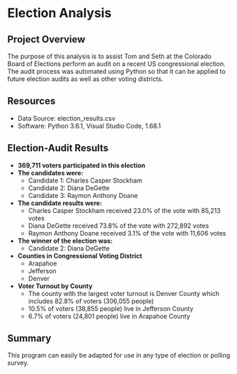 # Election Analysis
## Project Overview
The purpose of this analysis is to assist Tom and Seth at the Colorado Board of Elections perform an audit on a recent US congressional election. The audit process was automated using Python so that it can be applied to future election audits as well as other voting districts. 

## Resources
- Data Source: election_results.csv
- Software: Python 3.6.1, Visual Studio Code, 1.68.1

## Election-Audit Results
- **369,711 voters participated in this election**
- **The candidates were:**
  - Candidate 1: Charles Casper Stockham
  - Candidate 2: Diana DeGette
  - Candidate 3: Raymon Anthony Doane
- **The candidate results were:**
  - Charles Casper Stockham received 23.0% of the vote with 85,213 votes
  - Diana DeGette received 73.8% of the vote with 272,892 votes
  - Raymon Anthony Doane received 3.1% of the vote with 11,606 votes
- **The winner of the election was:**
  - Candidate 2: Diana DeGette
- **Counties in Congressional Voting District**
  - Arapahoe
  - Jefferson
  - Denver
- **Voter Turnout by County**
  - The county with the largest voter turnout is Denver County which includes 82.8% of voters (306,055 people)
  - 10.5% of voters (38,855 people) live in Jefferson County
  - 6.7% of voters (24,801 people) live in Arapahoe County

## Summary
This program can easily be adapted for use in any type of election or polling survey. 
